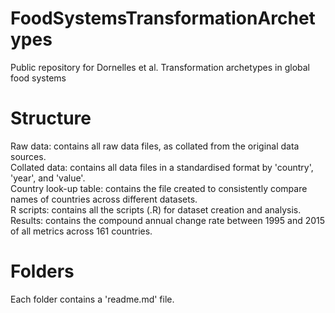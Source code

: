 # FoodSystemsTransformationArchetypes
Public repository for Dornelles et al. Transformation archetypes in global food systems

# Structure
Raw data: contains all raw data files, as collated from the original data sources. <br />
Collated data: contains all data files in a standardised format by 'country', 'year', and 'value'. <br />
Country look-up table: contains the file created to consistently compare names of countries across different datasets. <br />
R scripts: contains all the scripts (.R) for dataset creation and analysis. <br />
Results: contains the compound annual change rate between 1995 and 2015 of all metrics across 161 countries. <br />

# Folders
Each folder contains a 'readme.md' file.
